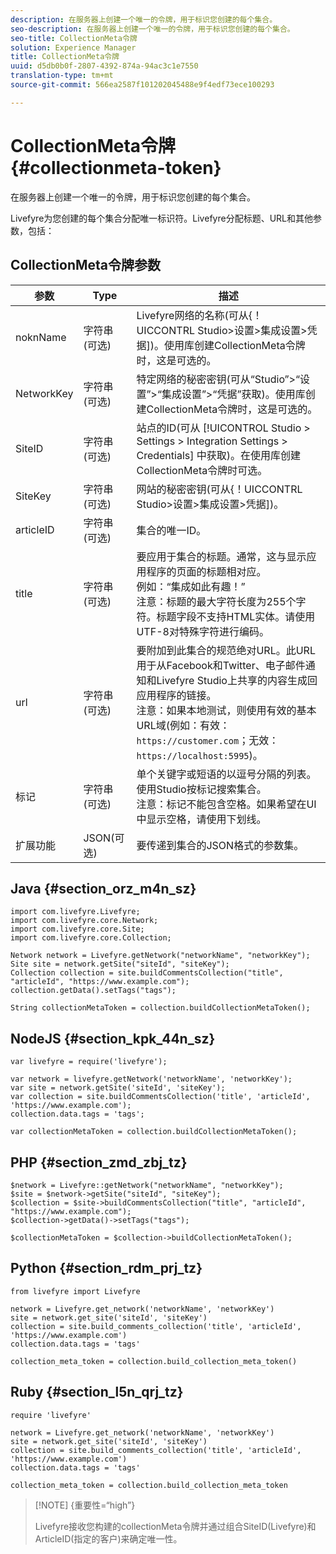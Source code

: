 ```yaml
---
description: 在服务器上创建一个唯一的令牌，用于标识您创建的每个集合。
seo-description: 在服务器上创建一个唯一的令牌，用于标识您创建的每个集合。
seo-title: CollectionMeta令牌
solution: Experience Manager
title: CollectionMeta令牌
uuid: d5db0b0f-2807-4392-874a-94ac3c1e7550
translation-type: tm+mt
source-git-commit: 566ea2587f101202045488e9f4edf73ece100293

---
```



# CollectionMeta令牌{#collectionmeta-token}

在服务器上创建一个唯一的令牌，用于标识您创建的每个集合。

Livefyre为您创建的每个集合分配唯一标识符。Livefyre分配标题、URL和其他参数，包括：

## CollectionMeta令牌参数

| 参数 | Type | 描述 |
|--- |--- |--- |
| noknName | 字符串(可选) | Livefyre网络的名称(可从{！UICCONTRL Studio>设置>集成设置>凭据])。使用库创建CollectionMeta令牌时，这是可选的。 |
| NetworkKey | 字符串(可选) | 特定网络的秘密密钥(可从“Studio”>“设置”>“集成设置”>“凭据”获取)。使用库创建CollectionMeta令牌时，这是可选的。 |
| SiteID | 字符串(可选) | 站点的ID(可从 [!UICONTROL Studio > Settings > Integration Settings > Credentials] 中获取)。在使用库创建CollectionMeta令牌时可选。 |
| SiteKey | 字符串(可选) | 网站的秘密密钥(可从{！UICCONTRL Studio>设置>集成设置>凭据])。 |
| articleID | 字符串(可选) | 集合的唯一ID。 |
| title | 字符串(可选) | 要应用于集合的标题。通常，这与显示应用程序的页面的标题相对应。<br>例如：“集成如此有趣！”<br>注意：标题的最大字符长度为255个字符。标题字段不支持HTML实体。请使用UTF-8对特殊字符进行编码。 |
| url | 字符串(可选) | 要附加到此集合的规范绝对URL。此URL用于从Facebook和Twitter、电子邮件通知和Livefyre Studio上共享的内容生成回应用程序的链接。<br>注意：如果本地测试，则使用有效的基本URL域(例如：有效： `https://customer.com`；无效： `https://localhost:5995`)。 |
| 标记 | 字符串(可选) | 单个关键字或短语的以逗号分隔的列表。使用Studio按标记搜索集合。</br>注意：标记不能包含空格。如果希望在UI中显示空格，请使用下划线。 |
| 扩展功能 | JSON(可选) | 要传递到集合的JSON格式的参数集。 |

## Java {#section_orz_m4n_sz}

```
import com.livefyre.Livefyre; 
import com.livefyre.core.Network; 
import com.livefyre.core.Site; 
import com.livefyre.core.Collection; 
  
Network network = Livefyre.getNetwork("networkName", "networkKey"); 
Site site = network.getSite("siteId", "siteKey"); 
Collection collection = site.buildCommentsCollection("title", "articleId", "https://www.example.com"); 
collection.getData().setTags("tags"); 
  
String collectionMetaToken = collection.buildCollectionMetaToken();
```

## NodeJS {#section_kpk_44n_sz}

```
var livefyre = require('livefyre'); 
  
var network = livefyre.getNetwork('networkName', 'networkKey'); 
var site = network.getSite('siteId', 'siteKey'); 
var collection = site.buildCommentsCollection('title', 'articleId', 'https://www.example.com'); 
collection.data.tags = 'tags'; 
  
var collectionMetaToken = collection.buildCollectionMetaToken(); 
```

## PHP {#section_zmd_zbj_tz}

```
$network = Livefyre::getNetwork("networkName", "networkKey"); 
$site = $network->getSite("siteId", "siteKey"); 
$collection = $site->buildCommentsCollection("title", "articleId", "https://www.example.com"); 
$collection->getData()->setTags("tags"); 
  
$collectionMetaToken = $collection->buildCollectionMetaToken();
```

## Python {#section_rdm_prj_tz}

```
from livefyre import Livefyre 
  
network = Livefyre.get_network('networkName', 'networkKey') 
site = network.get_site('siteId', 'siteKey') 
collection = site.build_comments_collection('title', 'articleId', 'https://www.example.com') 
collection.data.tags = 'tags' 
  
collection_meta_token = collection.build_collection_meta_token()
```

## Ruby {#section_l5n_qrj_tz}

```
require 'livefyre' 
  
network = Livefyre.get_network('networkName', 'networkKey') 
site = network.get_site('siteId', 'siteKey') 
collection = site.build_comments_collection('title', 'articleId', 'https://www.example.com') 
collection.data.tags = 'tags' 
  
collection_meta_token = collection.build_collection_meta_token 
```

>[!NOTE] {重要性=“high”}
>
>Livefyre接收您构建的collectionMeta令牌并通过组合SiteID(Livefyre)和ArticleID(指定的客户)来确定唯一性。

